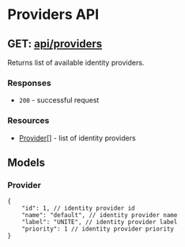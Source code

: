 # Providers API

## GET: [api/providers](http://localhost:5004/api/providers)
Returns list of available identity providers.

### Responses
- `200` - successful request

### Resources
- [Provider](#provider)[] - list of identity providers


## Models

### Provider
```jsonc
{
    "id": 1, // identity provider id
    "name": "default", // identity provider name
    "label": "UNITE", // identity provider label
    "priority": 1 // identity provider priority
}
```
